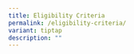 ```yaml
---
title: Eligibility Criteria
permalink: /eligibility-criteria/
variant: tiptap
description: ""
---
```

